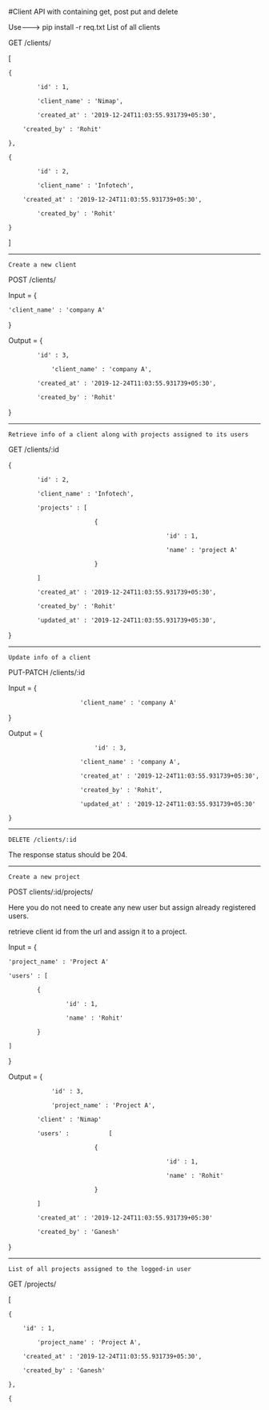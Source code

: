 #Client API with containing get, post put and delete

Use---> pip install -r req.txt
List of all clients


GET /clients/

[

	{

    		'id' : 1,

    		'client_name' : 'Nimap',

    		'created_at' : '2019-12-24T11:03:55.931739+05:30',

   	 	'created_by' : 'Rohit'

	},

	{

    		'id' : 2,

    		'client_name' : 'Infotech',

   	 	'created_at' : '2019-12-24T11:03:55.931739+05:30',

    		'created_by' : 'Rohit'

	}

]

-------------------------------------------------------------

 

    Create a new client

POST /clients/

 

Input = {

	'client_name' : 'company A'

}

 

Output = {

	    	'id' : 3,

        		'client_name' : 'company A',

	    	'created_at' : '2019-12-24T11:03:55.931739+05:30',

	    	'created_by' : 'Rohit'

}

 

------------------------------------------------------------

 

    Retrieve info of a client along with projects assigned to its users

GET /clients/:id   	

 

{

        	'id' : 2,

	    	'client_name' : 'Infotech',

	    	'projects' : [

    	            		{

        	                                	'id' : 1,

        	                                	'name' : 'project A'

    	            		}

	    	]

	    	'created_at' : '2019-12-24T11:03:55.931739+05:30',

	    	'created_by' : 'Rohit'

	    	'updated_at' : '2019-12-24T11:03:55.931739+05:30',

}

 

------------------------------------------------------------

 

    Update info of a client

PUT-PATCH /clients/:id

 

Input = {

	                	'client_name' : 'company A'

}

 

Output = {

                    	 	'id' : 3,

	                	'client_name' : 'company A',

	                	'created_at' : '2019-12-24T11:03:55.931739+05:30',

	                	'created_by' : 'Rohit',

	                	'updated_at' : '2019-12-24T11:03:55.931739+05:30'

	}

 

------------------------------------------------------------

 

    DELETE /clients/:id

 

The response status should be 204.

 

------------------------------------------------------------

 

    Create a new project

POST clients/:id/projects/

 

Here you do not need to create any new user but assign already registered users.

retrieve client id from the url and assign it to a project.

 

Input = {

	'project_name' : 'Project A'

	'users' : [

    		{

        			'id' : 1,

        			'name' : 'Rohit'

    		}

	]

}

 

Output = {

        	 	'id' : 3,

        		'project_name' : 'Project A',

	    	'client' : 'Nimap'

	    	'users' :         	[

    	            		{

        	                                	'id' : 1,

        	                                	'name' : 'Rohit'

    	            		}

	    	]

	    	'created_at' : '2019-12-24T11:03:55.931739+05:30'

	    	'created_by' : 'Ganesh'

}

 

-------------------------------------------------------------

 

 

    List of all projects assigned to the logged-in user

GET /projects/

[

	{

   	 	'id' : 1,

    		'project_name' : 'Project A',

   	 	'created_at' : '2019-12-24T11:03:55.931739+05:30',

   	 	'created_by' : 'Ganesh'

	},

	{
